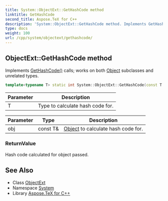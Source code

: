 ```yaml
---
title: System::ObjectExt::GetHashCode method
linktitle: GetHashCode
second_title: Aspose.TeX for C++
description: 'System::ObjectExt::GetHashCode method. Implements GetHashCode() calls; works on both Object subclasses and unrelated types in C++.'
type: docs
weight: 100
url: /cpp/system/objectext/gethashcode/
---
```

## ObjectExt::GetHashCode method


Implements [GetHashCode()](./) calls; works on both [Object](../../object/) subclasses and unrelated types.

```cpp
template<typename T> static int System::ObjectExt::GetHashCode(const T &obj)
```


| Parameter | Description |
| --- | --- |
| T | Type to calculate hash code for. |

| Parameter | Type | Description |
| --- | --- | --- |
| obj | const T\& | [Object](../../object/) to calculate hash code for. |

### ReturnValue

Hash code calculated for object passed.

## See Also

* Class [ObjectExt](../)
* Namespace [System](../../)
* Library [Aspose.TeX for C++](../../../)
